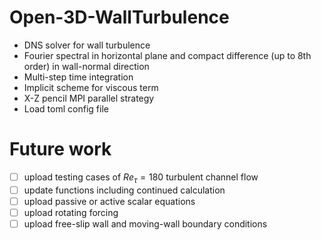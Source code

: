 # Open-3D-WallTurbulence
- DNS solver for wall turbulence
- Fourier spectral in horizontal plane and compact difference (up to 8th order) in wall-normal direction
- Multi-step time integration
- Implicit scheme for viscous term
- X-Z pencil MPI parallel strategy
- Load toml config file

# Future work
- [ ] upload testing cases of $Re_\tau=180$ turbulent channel flow
- [ ] update functions including continued calculation
- [ ] upload passive or active scalar equations
- [ ] upload rotating forcing
- [ ] upload free-slip wall and moving-wall boundary conditions
